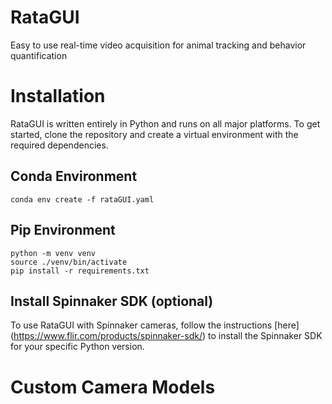 # RataGUI
Easy to use real-time video acquisition for animal tracking and behavior quantification

# Installation
RataGUI is written entirely in Python and runs on all major platforms. To get started, clone the repository and create a virtual environment with the required dependencies.

## Conda Environment
```
conda env create -f rataGUI.yaml
```

## Pip Environment
```
python -m venv venv
source ./venv/bin/activate
pip install -r requirements.txt
```

## Install Spinnaker SDK (optional)
To use RataGUI with Spinnaker cameras, follow the instructions [here] (https://www.flir.com/products/spinnaker-sdk/) to install the Spinnaker SDK for your specific Python version. 

# Custom Camera Models
